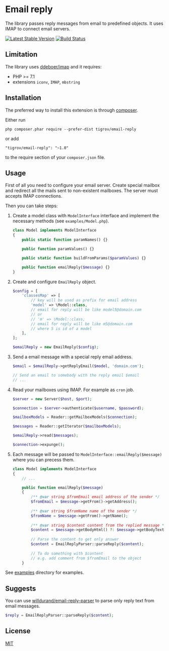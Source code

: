 Email reply
===========

The library passes reply messages from email to predefined objects. It uses IMAP to connect email servers.

[![Latest Stable Version](https://poser.pugx.org/Tigrov/email-reply/v/stable)](https://packagist.org/packages/Tigrov/email-reply)
[![Build Status](https://travis-ci.org/Tigrov/email-reply.svg?branch=master)](https://travis-ci.org/Tigrov/email-reply)

Limitation
----------

The library uses [ddeboer/imap](https://github.com/ddeboer/imap) and it requires:

* PHP >= 7.1
* extensions `iconv`, `IMAP`, `mbstring`

Installation
------------

The preferred way to install this extension is through [composer](http://getcomposer.org/download/).

Either run

```
php composer.phar require --prefer-dist tigrov/email-reply
```

or add

```
"tigrov/email-reply": "~1.0"
```

to the require section of your `composer.json` file.

Usage
-----

First of all you need to configure your email server. Create special mailbox and redirect all the mails sent to non-existent mailboxes.
The server must accepts IMAP connections.

Then you can take steps:

1. Create a model class with `ModelInterface` interface and implement the necessary methods (see `examples/Model.php`).
    ```php
    class Model implements ModelInterface
    {
        public static function paramNames() {}
    
        public function paramValues() {}
    
        public static function buildFromParams($paramValues) {}
    
        public function emailReply($message) {}
    }
    ```
2. Create and configure `EmailReply` object.
    ```php
    $config = [
        'classesMap' => [
            // key will be used as prefix for email address
            'model' => \Model::class,
            // email for reply will be like model5@domain.com
            // or
            // 'm' => \Model::class,
            // email for reply will be like m5@domain.com
            // where 5 is id of a model
        ],
    ];
 
    $emailReply = new EmailReply($config);
    ```
3. Send a email message with a special reply email address.
    ```php
    $email = $emailReply->getReplyEmail($model, 'domain.com');
    
    // Send an email to somebody with the reply email $email
    // ...
    ```
4. Read your mailboxes using IMAP. For example as `cron` job.
    ```php
    $server = new Server($host, $port);
    
    $connection = $server->authenticate($username, $password);
    
    $mailboxModels = Reader::getMailboxModels($connection);
    
    $messages = Reader::getIterator($mailboxModels);
    
    $emailReply->read($messages);
    
    $connection->expunge();
    ```
5. Each message will be passed to `ModelInterface::emailReply($message)` where you can precess them.
    ```php
    class Model implements ModelInterface
    {
        // ...
    
        public function emailReply($message)
        {
            /** @var string $fromEmail email address of the sender */
            $fromEmail = $message->getFrom()->getAddress();
            
            /** @var string $fromName name of the sender */
            $fromName = $message->getFrom()->getName();
            
            /** @var string $content content from the replied message */
            $content = $message->getBodyHtml() ?: $message->getBodyText() ?: $message->getDecodedContent();
            
            // Parse the content to get only answer
            $content = EmailReplyParser::parseReply($content);
            
            // To do something with $content
            // e.g. add comment from $fromEmail to the object 
        }
    ```

See [examples](https://github.com/tigrov/email-repl/examples) directory for examples.

Suggests
--------
You can use [willdurand/email-reply-parser](https://github.com/willdurand/EmailReplyParser) to parse only reply text from email messages.
```php
$reply = EmailReplyParser::parseReply($content);
```

License
-------

[MIT](LICENSE)
